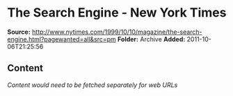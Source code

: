 # The Search Engine - New York Times

**Source:** http://www.nytimes.com/1999/10/10/magazine/the-search-engine.html?pagewanted=all&src=pm
**Folder:** Archive
**Added:** 2011-10-06T21:25:56




## Content
*Content would need to be fetched separately for web URLs*
